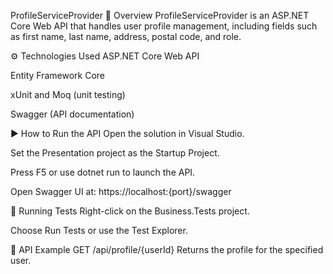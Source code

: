 ProfileServiceProvider
🧾 Overview
ProfileServiceProvider is an ASP.NET Core Web API that handles user profile management, including fields such as first name, last name, address, postal code, and role.

⚙️ Technologies Used
ASP.NET Core Web API

Entity Framework Core

xUnit and Moq (unit testing)

Swagger (API documentation)

▶️ How to Run the API
Open the solution in Visual Studio.

Set the Presentation project as the Startup Project.

Press F5 or use dotnet run to launch the API.

Open Swagger UI at:
https://localhost:{port}/swagger

🧪 Running Tests
Right-click on the Business.Tests project.

Choose Run Tests or use the Test Explorer.

📌 API Example
GET /api/profile/{userId}
Returns the profile for the specified user.
